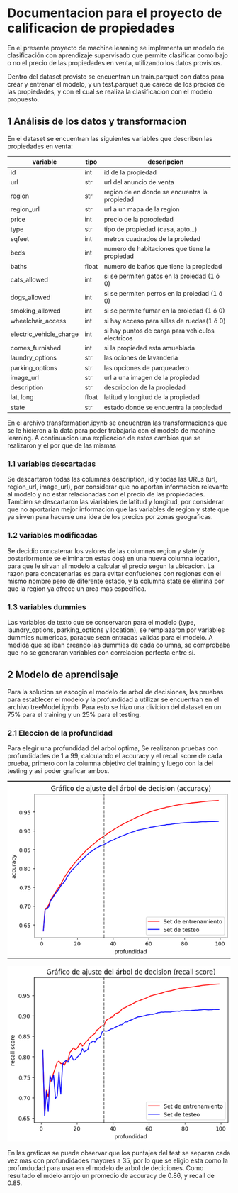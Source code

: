 # Documentacion para el proyecto de calificacion de propiedades

En el presente proyecto de machine learning se implementa un modelo de clasificación con aprendizaje supervisado que permite clasificar como bajo o no el precio de las propiedades en venta, utilizando los datos provistos.​

Dentro del dataset provisto se encuentran un train.parquet con datos para crear y entrenar el modelo, y un test.parquet que carece de los precios de las propiedades, y con el cual se realiza la clasificacion con el modelo propuesto.

## 1 Análisis de los datos y transformacion
En el dataset se encuentran las siguientes variables que describen las propiedades en venta:

| variable | tipo | descripcion |
|--|--|--|
id | int | id de la propiedad |
url | str | url del anuncio de venta |
region | str | region de en donde se encuentra la propiedad |
region_url | str | url a un mapa de la region |
price | int | precio de la ppropiedad |
type | str | tipo de propiedad (casa, apto...) |
sqfeet | int | metros cuadrados de la proiedad |
beds | int | numero de habitaciones que tiene la propiedad |
baths | float | numero de baños que tiene la propiedad |
cats_allowed | int | si se permiten gatos en la proiedad (1 ó 0)|
dogs_allowed | int | si se permiten perros en la proiedad (1 ó 0) |
smoking_allowed | int | si se permite fumar en la proiedad (1 ó 0) |
wheelchair_access | int | si hay acceso para sillas de ruedas(1 ó 0) |
electric_vehicle_charge | int | si hay puntos de carga para vehiculos electricos |
comes_furnished | int | si la propiedad esta amueblada |
laundry_options | str | las ociones de lavanderia |
parking_options | str | las opciones de parqueadero |
image_url | str | url a una imagen de la propiedad |
description | str | descripcion de la propiedad |
lat, long | float | latitud y longitud de la propiedad |
state | str | estado donde se encuentra la propiedad |

En el archivo transformation.ipynb se encuentran las transformaciones que se le hicieron a la data para poder trabajarla con el modelo de machine learning. A continuacion una explicacion de estos cambios que se realizaron y el por que de las mismas
### 1.1 variables descartadas
Se descartaron todas las columnas description, id y todas las URLs (url, region_url, image_url),  por considerar que no aportan informacion relevante  al modelo y no estar relacionadas con el precio de las propiedades.
Tambien se descartaron las viariables de latitud y longitud, por considerar que no aportarian mejor informacion que las variables de region y state que ya sirven para hacerse una idea de los precios por zonas geograficas.
### 1.2 variables modificadas
Se decidio concatenar los valores de las columnas region y state (y posteriormente se eliminaron estas dos) en una nueva columna location, para que le sirvan al modelo a calcular el precio segun la ubicacion. La razon para concatenarlas es para evitar confuciones con regiones con el mismo nombre pero de diferente estado, y la columna state se elimina por que la region ya ofrece un area mas especifica.
### 1.3 variables dummies
Las variables de texto que se conservaron para el modelo (type, laundry_options, parking_options y location), se remplazaron por variables dummies numericas, paraque sean entradas validas para el modelo. A medida que se iban creando las dummies de cada columna, se comprobaba que no se generaran variables con correlacion perfecta entre si.

## 2 Modelo de aprendisaje
Para la solucion se escogio el modelo de arbol de decisiones, las pruebas para establecer el modelo y la profundidad a utilizar se encuentran en el archivo treeModel.ipynb. Para esto se hizo una divicion del dataset en un 75% para el training y un 25% para el testing.
### 2.1 Eleccion de la profundidad
Para elegir una profundidad del arbol optima, Se realizaron pruebas con profundidades de 1 a 99, calculando el accuracy y el recall score de cada prueba, primero con la columna objetivo del training y luego con la del testing y asi poder graficar ambos.

![enter image description here](/_src/accuracy.png)


![enter image description here](/_src/recall_score.png)

En las graficas se puede observar que los puntajes del test se separan cada vez mas con profundidades mayores a 35, por lo que se eligio esta como la profundudad para usar en el modelo de arbol de deciciones.
Como resultado el mdelo arrojo un promedio de accuracy de  0.86, y recall de  0.85.